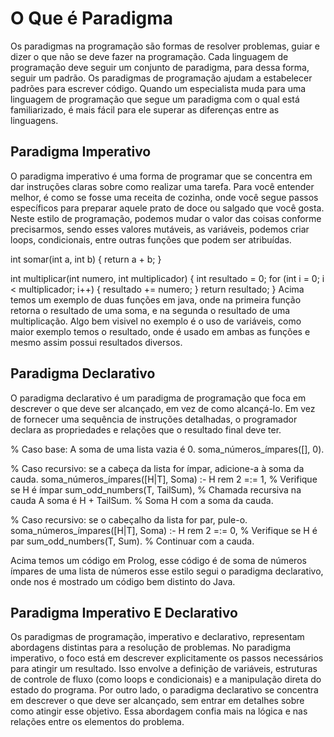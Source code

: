# O Que é Paradigma
Os paradigmas na programação são formas de resolver problemas, guiar e dizer o que não se deve fazer na programação. Cada linguagem de programação deve seguir um conjunto de paradigma, para dessa forma, seguir um padrão.
Os paradigmas de programação ajudam a estabelecer padrões para escrever código. Quando um especialista muda para uma linguagem de programação que segue um paradigma com o qual está familiarizado, é mais fácil para ele superar as diferenças entre as linguagens.

## Paradigma Imperativo
O paradigma imperativo é uma forma de programar que se concentra em dar instruções claras sobre como realizar uma tarefa. Para você entender melhor, é como se fosse uma receita de cozinha, onde você segue passos específicos para preparar aquele prato de doce ou salgado que você gosta. 
Neste estilo de programação, podemos mudar o valor das coisas conforme precisarmos, sendo esses valores mutáveis, as variáveis, podemos criar loops, condicionais,  entre outras funções que podem ser atribuídas.

int somar(int a, int b) {
    return a + b;
}

int multiplicar(int numero, int multiplicador) {
    int resultado = 0;
    for (int i = 0; i < multiplicador; i++) {
        resultado += numero;
    }
    return resultado;
}
Acima temos um exemplo de duas funções em java, onde na primeira função retorna o resultado de uma soma, e na segunda o resultado de uma multiplicação. Algo bem visivel no exemplo é o uso de variáveis, como maior exemplo temos o resultado, onde é usado em ambas as funções e mesmo assim possui resultados diversos.

## Paradigma Declarativo 
O paradigma declarativo é um paradigma de programação que foca em descrever o que deve ser alcançado, em vez de como alcançá-lo. Em vez de fornecer uma sequência de instruções detalhadas, o programador declara as propriedades e relações que o resultado final deve ter. 

% Caso base: A soma de uma lista vazia é 0. 
soma_números_ímpares([], 0). 
 
% Caso recursivo: se a cabeça da lista for ímpar, adicione-a à soma da cauda. 
soma_números_ímpares([H|T], Soma) :- 
   H rem 2 =:= 1, % Verifique se H é ímpar 
   sum_odd_numbers(T, TailSum), % Chamada recursiva na cauda 
   A soma é H + TailSum. % Soma H com a soma da cauda. 
 
% Caso recursivo: se o cabeçalho da lista for par, pule-o. 
soma_números_ímpares([H|T], Soma) :- 
   H rem 2 =:= 0, % Verifique se H é par 
   sum_odd_numbers(T, Sum). % Continuar com a cauda. 

Acima temos um código em Prolog, esse código é de soma de números ímpares de uma lista de números esse estilo segui o paradigma declarativo, onde nos é mostrado um código bem distinto do Java.

## Paradigma Imperativo E Declarativo
Os paradigmas de programação, imperativo e declarativo, representam abordagens distintas para a resolução de problemas. No paradigma imperativo, o foco está em descrever explicitamente os passos necessários para atingir um resultado. Isso envolve a definição de variáveis, estruturas de controle de fluxo (como loops e condicionais) e a manipulação direta do estado do programa. Por outro lado, o paradigma declarativo se concentra em descrever o que deve ser alcançado, sem entrar em detalhes sobre como atingir esse objetivo. Essa abordagem confia mais na lógica e nas relações entre os elementos do problema.


